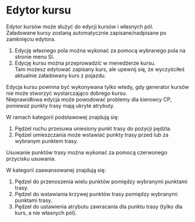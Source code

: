 # Edytor kursu

  
Edytor kursów może służyć do edycji kursów i własnych pól.  
Załadowane kursy zostaną automatycznie zapisane/nadpisane po zamknięciu edytora.  
  
1) Edycję własnego pola można wykonać za pomocą wybranego pola na stronie menu SI.  
2) Edycję kursu można przeprowadzić w menedżerze kursu.   
   Tam możesz edytować zapisany kurs, ale upewnij się, że wyczyściłeś aktualnie załadowany kurs z pojazdu.  
  
Edycja kursu powinna być wykonywana tylko wtedy, gdy generator kursów nie może stworzyć wystarczająco dobrego kursu.  
Nieprawidłowa edycja może powodować problemy dla kierowcy CP, ponieważ punkty trasy mają ukryte atrybuty.  

  
W ramach kategorii podstawowej znajdują się:  
1) Pędzel ruchu przesuwa uniesiony punkt trasy do pozycji pędzla.  
2) Pędzel umieszczania może wstawiać punkty trasy przed lub za wybranym punktem trasy.  
  
Usuwanie punktów trasy można wykonać za pomocą czerwonego przycisku usuwania.  

  
W kategorii zaawansowanej znajdują się:  
1) Pędzel do przenoszenia wielu punktów pomiędzy wybranymi punktami trasy.  
2) Pędzel do wstawiania krzywej punktów trasy pomiędzy wybranymi punktami trasy.  
3) Pędzel do ustawienia atrybutu zawracania dla punktu trasy (tylko dla kurs, a nie własnych pól).  


